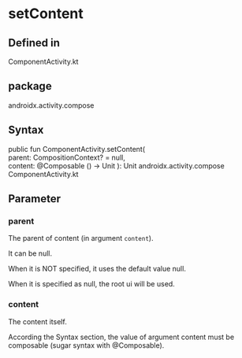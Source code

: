 # setContent
## Defined in
ComponentActivity.kt
## package 
androidx.activity.compose   
## Syntax
public fun ComponentActivity.setContent(     
parent: CompositionContext? = null,     
content: @Composable () -> Unit ): 
Unit
androidx.activity.compose   
ComponentActivity.kt
## Parameter
### parent
The parent of content (in argument `content`).

It can be null. 

When it is NOT specified, it uses the default value null.

When it is specified as null, the root ui will be used.

### content
The content itself.

According the Syntax section, the value of argument content must be composable (sugar syntax with @Composable).




